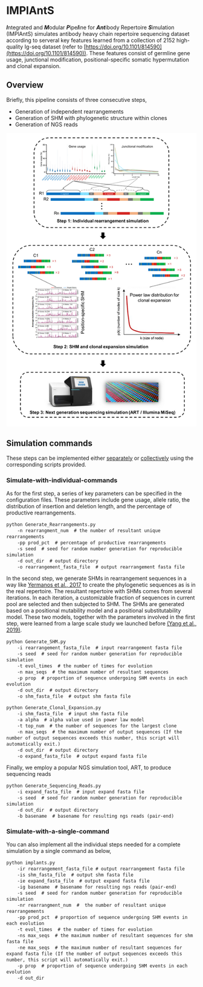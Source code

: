 # IMPlAntS

***I***ntegrated and ***M***odular ***P***ipe***l***ine for ***Ant***ibody Repertoire ***S***imulation (IMPlAntS) simulates antibody heavy chain repertoire sequencing dataset according to serveral key features learned from a collection of 2152 high-quality Ig-seq dataset (refer to [https://doi.org/10.1101/814590](https://doi.org/10.1101/814590)). These features consist of germline gene usage, junctional modification, positional-specific somatic hypermutation and clonal expansion. 


## Overview
Briefly, this pipeline consists of three consecutive steps, 
* Generation of independent rearrangements
* Generation of SHM with phylogenetic structure within clones
* Generation of NGS reads

![pipeline](image/pipeline.png)


## Simulation commands
These steps can be implemented either [separately](#Simulate-with-individual-commands) or [collectively](#Simulate-with-a-single-command) using the corresponding scripts provided. 

### Simulate-with-individual-commands
As for the first step, a series of key parameters can be specified in the configuration files. These parameters include gene usage, allele ratio, the distribution of insertion and deletion length, and the percentage of productive rearrangements. 
```
python Generate_Rearrangements.py
	-n rearrangment_num  # the number of resultant unique rearrangements
	-pp prod_pct  # percentage of productive rearrangements
	-s seed  # seed for random number generation for reproducible simulation
	-d out_dir  # output directory
	-o rearrangement_fasta_file  # output rearrangement fasta file
```

In the second step, we generate SHMs in rearrangement sequences in a way like [Yermanos et al., 2017](https://doi.org/10.1093/bioinformatics/btx533) to create the phylogenetic sequences as is in the real repertoire. The resultant repertoire with SHMs comes from several iterations. In each iteration, a customizable fraction of sequences in current pool are selected and then subjected to SHM. The SHMs are generated based on a positional mutability model and a positional substitutability model. These two models, together with the parameters involved in the first step, were learned from a large scale study we launched before [(Yang et al., 2019)](https://doi.org/10.1101/814590). 
```
python Generate_SHM.py
	-i rearrangement_fasta_file  # input rearrangement fasta file
	-s seed  # seed for random number generation for reproducible simulation
	-t evol_times  # the number of times for evolution
	-n max_seqs  # the maximum number of resultant sequences
	-p prop  # proportion of sequence undergoing SHM events in each evolution
	-d out_dir  # output directory
	-o shm_fasta_file  # output shm fasta file
```

```
python Generate_Clonal_Expansion.py
	-i shm_fasta_file  # input shm fasta file
	-a alpha  # alpha value used in power law model
	-t top_num  # the number of sequences for the largest clone
	-n max_seqs  # the maximum number of output sequences (If the number of output sequences exceeds this number, this script will automatically exit.)
	-d out_dir  # output directory
	-o expand_fasta_file  # output expand fasta file
```


Finally, we employ a popular NGS simulation tool, ART, to produce sequencing reads
```
python Generate_Sequencing_Reads.py
	-i expand_fasta_file  # input expand fasta file
	-s seed  # seed for random number generation for reproducible simulation
	-d out_dir  # output directory
	-b basename  # basename for resulting ngs reads (pair-end)
```
### Simulate-with-a-single-command
You can also implement all the individual steps needed for a complete simulation by a single command as below,
```
python implants.py
	-ir rearrangement_fasta_file # output rearrangement fasta file
	-is shm_fasta_file  # output shm fasta file
	-ie expand_fasta_file  # output expand fasta file
	-ig basename  # basename for resulting ngs reads (pair-end)
	-s seed  # seed for random number generation for reproducible simulation
	-nr rearrangment_num  #  the number of resultant unique rearrangements
	-pp prod_pct  # proportion of sequence undergoing SHM events in each evolution
	-t evol_times  # the number of times for evolution
	-ns max_seqs  # the maximum number of resultant sequences for shm fasta file
	-ne max_seqs  # the maximum number of resultant sequences for expand fasta file (If the number of output sequences exceeds this number, this script will automatically exit.)
	-p prop  # proportion of sequence undergoing SHM events in each evolution
	-d out_dir 
```